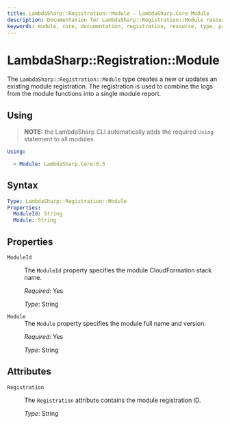 ```yaml
---
title: LambdaSharp::Registration::Module - LambdaSharp.Core Module
description: Documentation for LambdaSharp::Registration::Module resource type
keywords: module, core, documentation, registration, resource, type, properties, attributes
---
```

# LambdaSharp::Registration::Module

The `LambdaSharp::Registration::Module` type creates a new or updates an existing module registration. The registration is used to combine the logs from the module functions into a single module report.

## Using

> **NOTE:** the LambdaSharp CLI automatically adds the required `Using` statement to all modules.

```yaml
Using:

  - Module: LambdaSharp.Core:0.5
```

## Syntax

```yaml
Type: LambdaSharp::Registration::Module
Properties:
  ModuleId: String
  Module: String
```

## Properties

<dl>

<dt><code>ModuleId</code></dt>
<dd>

The <code>ModuleId</code> property specifies the module CloudFormation stack name.

<i>Required</i>: Yes

<i>Type</i>: String
</dd>

<dt><code>Module</code></dt>
<dd>
The <code>Module</code> property specifies the module full name and version.

<i>Required</i>: Yes

<i>Type</i>: String
</dd>

</dl>

## Attributes

<dl>

<dt><code>Registration</code></dt>
<dd>

The <code>Registration</code> attribute contains the module registration ID.

<i>Type</i>: String
</dd>

</dl>
